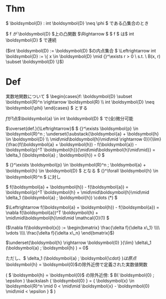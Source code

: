# Thm
$ \boldsymbol{D} : int \boldsymbol{D} \neq \phi $ である凸集合のとき

$ f $が$ \boldsymbol{D} $上の凸関数 $\Rightarrow $ $ f $ は$ int \boldsymbol{D} $ で連続

($int \boldsymbol{D} := \boldsymbol{D} $の内点集合 $ \Leftrightarrow int \boldsymbol{D} := \\{ x \in \boldsymbol{D} \mid {}^\exists r > 0 \ s.t. \ B(x, r) \subset \boldsymbol{D} \\}$)

# Def
実数地関数について $ \begin{cases}f: \boldsymbol{D} \subset \boldsymbol{R}^n \rightarrow \boldsymbol{R} \\\\ int \boldsymbol{D} \neq \boldsymbol{\phi} \end{cases} $ とする

$f$が1点$\boldsymbol{a} \in int \boldsymbol{D} $ で(全)微分可能

$\overset{def.}{\Leftrightarrow}$
$
{}^\exists \boldsymbol{p} \in \boldsymbol{R}^n ;
 \underset{\substack{\boldsymbol{a} + \boldsymbol{h} \in \boldsymbol{D} \\\\ \mid\mid\boldsymbol{h}\mid\mid \rightarrow 0}}{\lim}
 {\frac{f(\boldsymbol{a} + \boldsymbol{h}) - f(\boldsymbol{a}) - \boldsymbol{p}^T \boldsymbol{h}}{\mid\mid\boldsymbol{h}\mid\mid}} 
 = \delta\_1 (\boldsymbol{a} ; \boldsymbol{h})
 = 0
$ 

$ {}^\exists \boldsymbol{p} \in \boldsymbol{R}^n ; \boldsymbol{a} + \boldsymbol{h} \in \boldsymbol{D} $ となる
$ {}^\forall \boldsymbol{h} \in \boldsymbol{R}^n $ に対し

$ f(\boldsymbol{a} + \boldsymbol{h}) - f(\boldsymbol{a}) = \boldsymbol{p}^T \boldsymbol{h} + \mid\mid\boldsymbol{h}\mid\mid \delta\_1 (\boldsymbol{a} ; \boldsymbol{h}) \cdots (\*) $

$\Leftrightarrow f(\boldsymbol{a} + \boldsymbol{h}) - f(\boldsymbol{a}) = \nabla f(\boldsymbol{a})^T \boldsymbol{h} + \mid\mid\boldsymbol{h}\mid\mid \mathcal{O}(1) $

($\nabla f(\boldsymbol{x}) := \begin{bmatrix} \frac{\delta f}{\delta x\_1} \\\\ \vdots \\\\ \frac{\delta f}{\delta x\_n} \end{bmatrix}$)

$\underset{\boldsymbol{h} \rightarrow \boldsymbol{0} }{\lim} \delta\_1 (\boldsymbol{a} ; \boldsymbol{h} ) = 0$  

ただし、$ \delta\_1 (\boldsymbol{a} ; \boldsymbol{\cdot} )$は原点$\boldsymbol{h} = \boldsymbol{0}$の除外近傍で定義された実数値関数

(
$ \boldsymbol{h} = \boldsymbol{0}$ の除外近傍: 
$
B( \boldsymbol{0} ; \epsilon ) \backslash \{ \boldsymbol{0} \} =
\{ \boldsymbol{x} \in \boldsymbol{R}^n \mid 0 < \mid\mid \boldsymbol{x} - \boldsymbol{0} \mid\mid < \epsilon  \}
$
)

